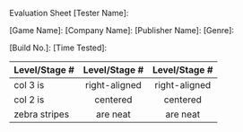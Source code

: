 Evaluation Sheet
[Tester Name]:

[Game Name]:
[Company Name]:
[Publisher Name]:
[Genre]:

[Build No.]:
[Time Tested]:




| Level/Stage # | Level/Stage # | Level/Stage # |
| ------------- |:-------------:|:-------------:|
| col 3 is      | right-aligned | right-aligned |
| col 2 is      | centered      | centered      |
| zebra stripes | are neat      | are neat      |
